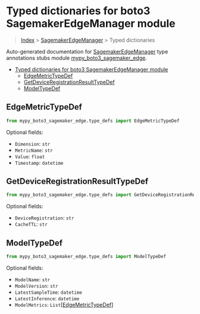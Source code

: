 # Typed dictionaries for boto3 SagemakerEdgeManager module

> [Index](..) > [SagemakerEdgeManager](.) > Typed dictionaries

Auto-generated documentation for
[SagemakerEdgeManager](https://boto3.amazonaws.com/v1/documentation/api/1.17.71/reference/services/sagemaker-edge.html#SagemakerEdgeManager)
type annotations stubs module
[mypy_boto3_sagemaker_edge](https://pypi.org/project/mypy-boto3-sagemaker-edge/).

- [Typed dictionaries for boto3 SagemakerEdgeManager module](#typed-dictionaries-for-boto3-sagemakeredgemanager-module)
  - [EdgeMetricTypeDef](#edgemetrictypedef)
  - [GetDeviceRegistrationResultTypeDef](#getdeviceregistrationresulttypedef)
  - [ModelTypeDef](#modeltypedef)

## EdgeMetricTypeDef

```python
from mypy_boto3_sagemaker_edge.type_defs import EdgeMetricTypeDef
```

Optional fields:

- `Dimension`: `str`
- `MetricName`: `str`
- `Value`: `float`
- `Timestamp`: `datetime`

## GetDeviceRegistrationResultTypeDef

```python
from mypy_boto3_sagemaker_edge.type_defs import GetDeviceRegistrationResultTypeDef
```

Optional fields:

- `DeviceRegistration`: `str`
- `CacheTTL`: `str`

## ModelTypeDef

```python
from mypy_boto3_sagemaker_edge.type_defs import ModelTypeDef
```

Optional fields:

- `ModelName`: `str`
- `ModelVersion`: `str`
- `LatestSampleTime`: `datetime`
- `LatestInference`: `datetime`
- `ModelMetrics`:
  `List`\[[EdgeMetricTypeDef](./type_defs.md#edgemetrictypedef)\]
